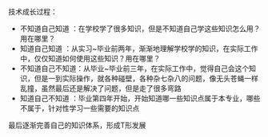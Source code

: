 技术成长过程：

* 不知道自己知道  ：在学校学了很多知识，但是不知道自己学这些知识怎么用？用在哪里？
* 知道自己知道    ：从实习~毕业前两年，渐渐地理解学校学的知识，在实际工作中，仅仅知道如何使用这些知识？用在哪里？
* 不知道自己不知道：从毕业~毕业前三年，在实际工作中，觉得自己会这个知识，但是一到实际操作，就各种碰壁，各种杂七杂八的问题，像无头苍蝇一样乱撞，虽然最后还是解决了问题，但是走了很多弯路
* 知道自己不知道  ：毕业第四年开始，开始知道哪一些知识点属于本专业，哪些不属于，针对性学习一些需要的知识点

最后逐渐完善自己的知识体系，形成T形发展
